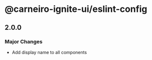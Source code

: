 # @carneiro-ignite-ui/eslint-config

## 2.0.0

### Major Changes

- Add display name to all components
